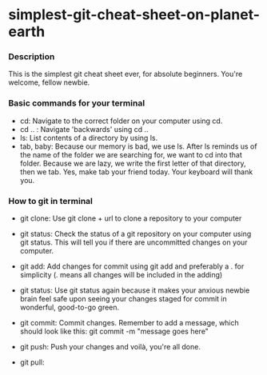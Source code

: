# simplest-git-cheat-sheet-on-planet-earth

### Description
This is the simplest git cheat sheet ever, for absolute beginners. You're welcome, fellow newbie.

### Basic commands for your terminal

- cd: Navigate to the correct folder on your computer using cd.
- cd .. : Navigate 'backwards' using cd ..
- ls: List contents of a directory by using ls.
- tab, baby: Because our memory is bad, we use ls. After ls reminds us of the name of the folder we are searching for, we want to cd into that folder. Because we are lazy, we write the first letter of that directory, then we tab. Yes, make tab your friend today. Your keyboard will thank you.

### How to git in terminal

- git clone: Use git clone + url to clone a repository to your computer
- git status: Check the status of a git repository on your computer using git status. This will tell you if there are uncommitted changes on your computer.
- git add: Add changes for commit using git add and preferably a . for simplicity (. means all changes will be included in the adding)
- git status: Use git status again because it makes your anxious newbie brain feel safe upon seeing your changes staged for commit in wonderful, good-to-go green.
- git commit: Commit changes. Remember to add a message, which should look like this: git commit -m "message goes here"
- git push: Push your changes and voilà, you're all done.

- git pull:
